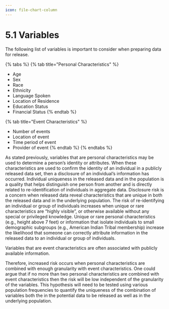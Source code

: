 ```yaml
---
icon: file-chart-column
---
```


# 5.1 Variables

The following list of variables is important to consider when preparing data for release.

{% tabs %}
{% tab title="Personal Characteristics" %}
* Age
* Sex
* Race
* Ethnicity
* Language Spoken
* Location of Residence
* Education Status
* Financial Status
{% endtab %}

{% tab title="Event Characteristics" %}
* Number of events
* Location of event
* Time period of event
* Provider of event
{% endtab %}
{% endtabs %}

As stated previously, variables that are personal characteristics may be used to determine a person’s identity or attributes. When these characteristics are used to confirm the identity of an individual in a publicly released data set, then a disclosure of an individual’s information has occurred. Individual uniqueness in the released data and in the population is a quality that helps distinguish one person from another and is directly related to re-identification of individuals in aggregate data. Disclosure risk is a concern when released data reveal characteristics that are unique in both the released data and in the underlying population. The risk of re-identifying an individual or group of individuals increases when unique or rare characteristics are “highly visible”, or otherwise available without any special or privileged knowledge. Unique or rare personal characteristics (e.g., height above 7 feet) or information that isolate individuals to small demographic subgroups (e.g., American Indian Tribal membership) increase the likelihood that someone can correctly attribute information in the released data to an individual or group of individuals.

Variables that are event characteristics are often associated with publicly available information.&#x20;

Therefore, increased risk occurs when personal characteristics are combined with enough granularity with event characteristics. One could argue that if no more than two personal characteristics are combined with event characteristics then the risk will be low independent of the granularity of the variables. This hypothesis will need to be tested using various population frequencies to quantify the uniqueness of the combination of variables both the in the potential data to be released as well as in the underlying population.
